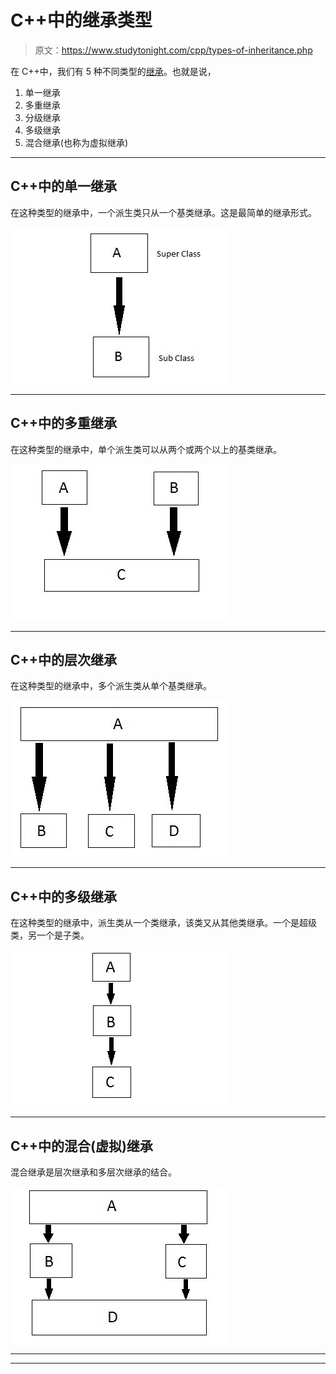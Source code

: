 # C++中的继承类型

> 原文：<https://www.studytonight.com/cpp/types-of-inheritance.php>

在 C++中，我们有 5 种不同类型的[继承](overview-of-inheritance.php)。也就是说，

1.  单一继承
2.  多重继承
3.  分级继承
4.  多级继承
5.  混合继承(也称为虚拟继承)

* * *

## C++中的单一继承

在这种类型的继承中，一个派生类只从一个基类继承。这是最简单的继承形式。

![Single Inheritance in C++](img/da6bc53cfb2201d9d41d37cb6b2dfc2f.png)

* * *

## C++中的多重继承

在这种类型的继承中，单个派生类可以从两个或两个以上的基类继承。

![Multiple Inheritance in C++](img/ab268002703d499ca5f7b65ef89314e9.png)

* * *

## C++中的层次继承

在这种类型的继承中，多个派生类从单个基类继承。

![Hierarchical Inheritance in C++](img/9236a3ee05854dc79ccae410a944b77e.png)

* * *

## C++中的多级继承

在这种类型的继承中，派生类从一个类继承，该类又从其他类继承。一个是超级类，另一个是子类。

![Multilevel Inheritance in C++](img/a12062ce62999f1f097062078616d246.png)

* * *

## C++中的混合(虚拟)继承

混合继承是层次继承和多层次继承的结合。

![Hybrid Inheritance in C++](img/01c935d562b108b92daa8186d5b1697b.png)

* * *

* * *